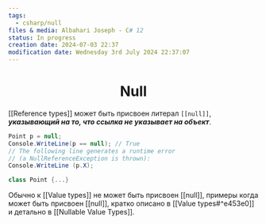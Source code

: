 ```yaml
---
tags:
  - csharp/null
files & media: Albahari Joseph - C# 12
status: In progress
creation date: 2024-07-03 22:37
modification date: Wednesday 3rd July 2024 22:37:07
---
```


# <center> Null </center>
[[Reference types]] может быть присвоен литерал `[[null]]`, ***указывающий на то, что ссылка не указывает на объект***.

```csharp
Point p = null;
Console.WriteLine(p == null); // True
// The following line generates a runtime error 
// (a NullReferenceException is thrown): 
Console.WriteLine (p.X); 

class Point {...}
```

Обычно к [[Value types]] не может быть присвоен [[null]], примеры когда может быть присвоен [[null]], кратко описано в [[Value types#^e453e0]] и детально в [[Nullable Value Types]].
